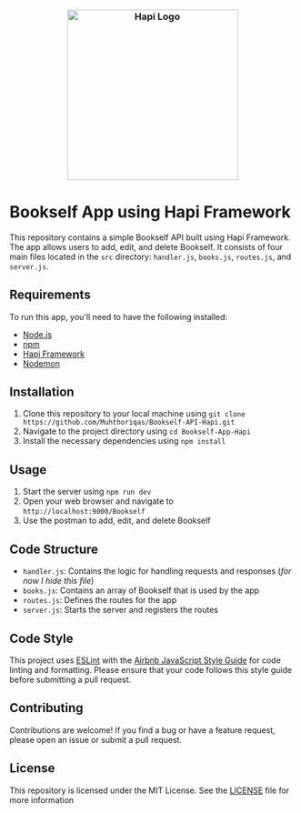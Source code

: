 <h3 align="center">
    <img src="https://raw.githubusercontent.com/hapijs/assets/master/images/hapi.png" alt="Hapi Logo" width="300">
</h3>

# Bookself App using Hapi Framework

This repository contains a simple Bookself API built using Hapi Framework. The app allows users to add, edit, and delete Bookself. It consists of four main files located in the `src` directory: `handler.js`, `books.js`, `routes.js`, and `server.js`.

## Requirements

To run this app, you'll need to have the following installed:

- [Node.js](https://nodejs.org/en/)
- [npm](https://www.npmjs.com/)
- [Hapi Framework](https://hapi.dev/)
- [Nodemon](https://nodemon.io/)

## Installation

1. Clone this repository to your local machine using `git clone https://github.com/Muhthoriqas/Bookself-API-Hapi.git`
2. Navigate to the project directory using `cd Bookself-App-Hapi`
3. Install the necessary dependencies using `npm install`

## Usage

1. Start the server using `npm run dev`
2. Open your web browser and navigate to `http://localhost:9000/Bookself`
3. Use the postman to add, edit, and delete Bookself

## Code Structure

- `handler.js`: Contains the logic for handling requests and responses (*for now I hide this file*)
- `books.js`: Contains an array of Bookself that is used by the app
- `routes.js`: Defines the routes for the app
- `server.js`: Starts the server and registers the routes

## Code Style

This project uses [ESLint](https://eslint.org/) with the [Airbnb JavaScript Style Guide](https://github.com/airbnb/javascript) for code linting and formatting. Please ensure that your code follows this style guide before submitting a pull request.

## Contributing

Contributions are welcome! If you find a bug or have a feature request, please open an issue or submit a pull request.

## License
This repository is licensed under the MIT License. See the <a href="https://github.com/Muhthoriqas/Bookself-API-Hapi/blob/master/LICENSE">LICENSE</a> file for more information
